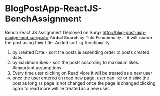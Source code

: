 # BlogPostApp-ReactJS-BenchAssignment
Bench React JS Assignment
Deployed on Surge  http://blog-post-app-assignment.surge.sh/
Added Search by Title Functionality :- it will search the post using their title.
Added sorting functionality 
  1) by created Date:- sort the posts in assending order of posts created date.
  2) by maximum likes:- sort the posts according to maximum likes.
#important assumptions
1) Every time user clicking on Read More it will be treated as a new user
2) once the user entered on read new page, user can like or dislike the post as long as page is not changed
once the page is changed clicking again to read more will be treated as a new user.
